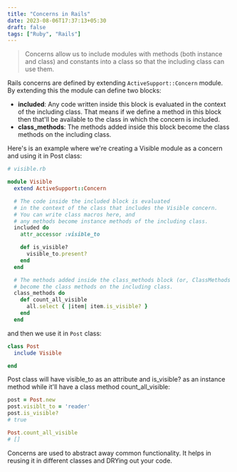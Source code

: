 ```yaml
---
title: "Concerns in Rails"
date: 2023-08-06T17:37:13+05:30
draft: false
tags: ["Ruby", "Rails"]
---
```


> Concerns allow us to include modules with methods (both instance and class) and constants into a class so that the including class can use them.

Rails concerns are defined by extending `ActiveSupport::Concern` module. By extending this the module can define two blocks:

- **included**: Any code written inside this block is evaluated in the context of the including class. That means if we define a method in this block then that'll be available to the class in which the concern is included.
- **class_methods**: The methods added inside this block become the class methods on the including class.

Here's is an example where we're creating a Visible module as a concern and using it in Post class:

```ruby
# visible.rb

module Visible
  extend ActiveSupport::Concern

  # The code inside the included block is evaluated
  # in the context of the class that includes the Visible concern.
  # You can write class macros here, and
  # any methods become instance methods of the including class.
  included do
    attr_accessor :visible_to

    def is_visible?
      visible_to.present?
    end
  end

  # The methods added inside the class_methods block (or, ClassMethods module)
  # become the class methods on the including class.
  class_methods do
    def count_all_visible
      all.select { |item| item.is_visible? }
    end
  end

```

and then we use it in `Post` class:

```ruby
class Post
  include Visible

end
```
Post class will have visible_to as an attribute and is_visible? as an instance method while it'll have a class method count_all_visible:

```ruby
post = Post.new
post.visiblt_to = 'reader'
post.is_visible?
# true

Post.count_all_visible
# []
```

Concerns are used to abstract away common functionality. It helps in reusing it in different classes and DRYing out your code.
